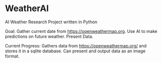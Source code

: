 # WeatherAI
AI Weather Research Project written in Python

Goal: Gather current date from https://openweathermap.org. Use AI to make predictions on future weather. Present Data.

Current Progress: Gathers data from https://openweathermap.org/ and stores it in a sqlite database. Can present and output data as an image format.
